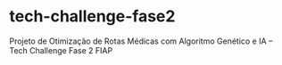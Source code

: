 # tech-challenge-fase2
Projeto de Otimização de Rotas Médicas com Algoritmo Genético e IA – Tech Challenge Fase 2 FIAP
